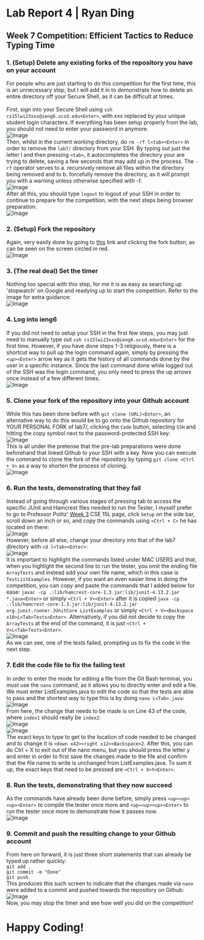 # Lab Report 4 | Ryan Ding
## Week 7 Competition: Efficient Tactics to Reduce Typing Time  
### 1. (Setup) Delete any existing forks of the repository you have on your account  
For people who are just starting to do this competition for the first time, this is an unnecessary step, but I will add it in to demonstrate how to delete an entire directory off your Secure Shell, as it can be difficult at times.  
<br>
First, sign into your Secure Shell using `ssh cs15lwi23xxx@ieng6.ucsd.edu<Enter>`, with _xxx_ replaced by your unique student login characters. If everything has been setup properly from the lab, you should not need to enter your password in anymore.  
![Image](./images/step1.JPG)    
Then, whilst in the current working directory, do `rm -rf l<tab><Enter>` in order to remove the `lab7/` directory from your SSH. By typing out just the letter l and then pressing `<tab>`, it autocompletes the directory your are trying to delete, saving a few seconds that may add up in the process. The `-rf` operator serves to a. recursively remove all files within the directory being removed and to b. forcefully remove the directory, as it will prompt you with a warning unless otherwise specified with -f.  
![Image](./images/step1.2.JPG)  
After all this, you should type `logout` to logout of your SSH in order to continue to prepare for the competition, with the next steps being browser preparation.    
![Image](./images/step1.3.JPG)  
### 2. (Setup) Fork the repository  
Again, very easily done by going to [this](https://github.com/ucsd-cse15l-w23/lab7) link and clicking the fork button, as can be seen on the screen circled in red.   
![Image](./images/step2.JPG)  
### 3. (The real deal) Set the timer  
Nothing too special with this step, for me it is as easy as searching up 'stopwatch' on Google and readying up to start the competition. Refer to the image for extra guidance:  
![Image](./images/step3.JPG)    
### 4. Log into ieng6  
If you did not need to setup your SSH in the first few steps, you may just need to manually type out `ssh cs15lwi23xxx@ieng6.ucsd.edu<Enter>` for the first time. However, if you have done steps 1-3 religiously, there is a shortcut way to pull up the login command again, simply by pressing the `<up><Enter>` arrow key as it gets the history of all commands done by the user in a specific instance. Since the last command done while logged out of the SSH was the login command, you only need to press the up arrows once instead of a few different times.  
![Image](./images/step4.JPG)  
### 5. Clone your fork of the repository into your Github account 
While this has been done before with `git clone [URL]<Enter>`, an alternative way to do this would be to go onto the Github repository for YOUR PERSONAL FORK of lab7/, clicking the `Code` button, selecting `SSH` and hitting the copy symbol next to the password-protected SSH key:  
![Image](./images/step5.JPG)    
This is all under the pretense that the pre-lab preparations were done beforehand that linked Github to your SSH with a key. Now you can execute the command to clone the fork of the repository by typing `git clone <Ctrl + V>` as a way to shorten the process of cloning.  
![Image](./images/step5.2.JPG)  
### 6. Run the tests, demonstrating that they fail
Instead of going through various stages of pressing tab to access the specific JUnit and Hamcrest files needed to run the Tester, I myself prefer to go to Professor Politz' [Week 3](https://ucsd-cse15l-w23.github.io/week/week3/#setuphttps://ucsd-cse15l-w23.github.io/week/week3/#setup) CSE 15L page, click `Setup` on the side bar, scroll down an inch or so, and copy the commands using `<Ctrl + C>` he has located on there:  
![Image](./images/step6.JPG)    
However, before all else, change your directory into that of the lab7 directory with `cd l<Tab><Enter>`:  
![Image](./images/step6.1.JPG)  
It is important to highlight the commands listed under MAC USERS and that, when you highlight the second line to run the tester, you omit the ending file `ArrayTests` and instead add your own file name, which in this case is `TestListExamples`. However, if you want an even easier time in doing the competition, you can copy and paste the commands that I added below for ease: 
`javac -cp .:lib/hamcrest-core-1.3.jar:lib/junit-4.13.2.jar *.java<Enter>` or simply `<Ctrl + V><Enter>` after it is copied
`java -cp .:lib/hamcrest-core-1.3.jar:lib/junit-4.13.2.jar org.junit.runner.JUnitCore ListExamples` or simply `<Ctrl + V><Backspace x10>L<Tab>Tests<Enter>`. Alternatively, if you did not decide to copy the `ArrayTests` at the end of the command, it is just `<Ctrl + V>L<Tab>Tests<Enter>`.  
![Image](./images/step6.5.JPG)    
As we can see, one of the tests failed, prompting us to fix the code in the next step.  
### 7. Edit the code file to fix the failing test  
In order to enter the mode for editing a file from the Git Bash terminal, you must use the `nano` command, as it allows you to directly enter and edit a file. We must enter ListExamples.java to edit the code so that the tests are able to pass and the shortest way to type this is by doing `nano L<Tab>.java`:  
![Image](./images/step7.JPG)    
From here, the change that needs to be made is on Line 43 of the code, where `index1` should really be `index2`:  
![Image](./images/step7.1.JPG)    
![Image](./images/step7.2.JPG)  
The exact keys to type to get to the location of code needed to be changed and to change it is `<down x42><right x12><Backspace>2`. After this, you can do Ctrl + X to exit out of the nano menu, but you should press the letter y and enter in order to first save the changes made to the file and confirm that the file name to write is unchanged from ListExamples.java. To sum it up, the exact keys that need to be pressed are `<Ctrl + X>Y<Enter>`.  
### 8. Run the tests, demonstrating that they now succeed 
As the commands have already been done before, simply press `<up><up><up><Enter>` to compile the tester once more and `<up><up><up><Enter>` to run the tester once more to demonstrate how it passes now.  
![Image](./images/step8.JPG)  
### 9. Commit and push the resulting change to your Github account  
From here on forward, it is just three short statements that can already be typed up rather quickly:  
`git add .`  
`git commit -m "Done"`  
`git push`  
This produces this such screen to indicate that the changes made via `nano` were added to a commit and pushed towards the repository on Github:  
![Image](./images/step9.JPG)    
Now, you may stop the timer and see how well you did on the competition!  
# Happy Coding!
